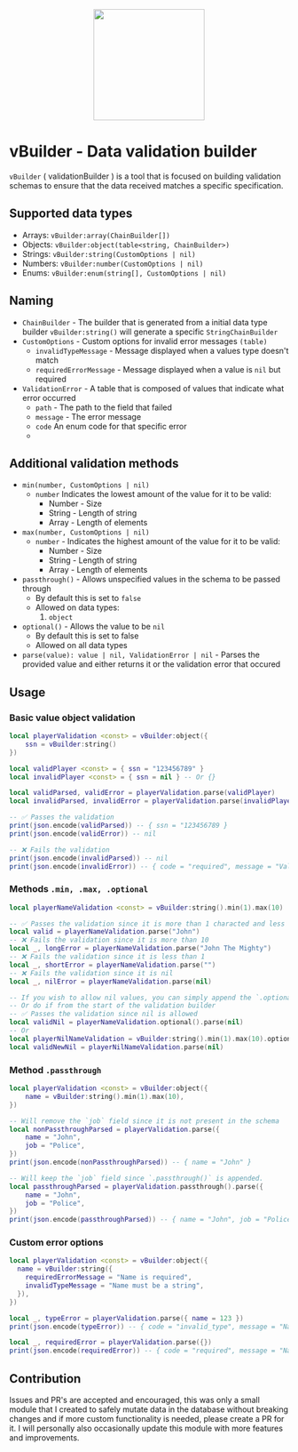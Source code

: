 <img src="https://i.imgur.com/LnCTOgG.png" width="200" height="200" style="display: block; margin: 0 auto; margin-bottom: 20px;" />

# vBuilder - Data validation builder

`vBuilder` ( validationBuilder ) is a tool that is focused on building validation schemas to ensure that the data received matches a specific specification.

## Supported data types

- Arrays: `vBuilder:array(ChainBuilder[])`
- Objects: `vBuilder:object(table<string, ChainBuilder>)`
- Strings: `vBuilder:string(CustomOptions | nil)`
- Numbers: `vBuilder:number(CustomOptions | nil)`
- Enums: `vBuilder:enum(string[], CustomOptions | nil)`

## Naming

- `ChainBuilder` - The builder that is generated from a initial data type builder `vBuilder:string()` will generate a specific `StringChainBuilder`
- `CustomOptions` - Custom options for invalid error messages `(table)`
  - `invalidTypeMessage` - Message displayed when a values type doesn't match
  - `requiredErrorMessage` - Message displayed when a value is `nil` but required
- `ValidationError` - A table that is composed of values that indicate what error occurred
  - `path` - The path to the field that failed
  - `message` - The error message
  - `code` An enum code for that specific error
  -

## Additional validation methods

- `min(number, CustomOptions | nil)`
  - `number` Indicates the lowest amount of the value for it to be valid:
    - Number - Size
    - String - Length of string
    - Array - Length of elements
- `max(number, CustomOptions | nil)`
  - `number` - Indicates the highest amount of the value for it to be valid:
    - Number - Size
    - String - Length of string
    - Array - Length of elements
- `passthrough()` - Allows unspecified values in the schema to be passed through
  - By default this is set to `false`
  - Allowed on data types:
    1. `object`
- `optional()` - Allows the value to be `nil`
  - By default this is set to false
  - Allowed on all data types
- `parse(value): value | nil, ValidationError | nil` - Parses the provided value and either returns it or the validation error that occured

## Usage

### Basic value object validation

```lua
local playerValidation <const> = vBuilder:object({
	ssn = vBuilder:string()
})

local validPlayer <const> = { ssn = "123456789" }
local invalidPlayer <const> = { ssn = nil } -- Or {}

local validParsed, validError = playerValidation.parse(validPlayer)
local invalidParsed, invalidError = playerValidation.parse(invalidPlayer)

-- ✅ Passes the validation
print(json.encode(validParsed)) -- { ssn = "123456789 }
print(json.encode(validError)) -- nil

-- ❌ Fails the validation
print(json.encode(invalidParsed)) -- nil
print(json.encode(invalidError)) -- { code = "required", message = "Value is required", }
```

### Methods `.min, .max, .optional`

```lua
local playerNameValidation <const> = vBuilder:string().min(1).max(10)

-- ✅ Passes the validation since it is more than 1 characted and less than 10
local valid = playerNameValidation.parse("John")
-- ❌ Fails the validation since it is more than 10
local _, longError = playerNameValidation.parse("John The Mighty")
-- ❌ Fails the validation since it is less than 1
local _, shortError = playerNameValidation.parse("")
-- ❌ Fails the validation since it is nil
local _, nilError = playerNameValidation.parse(nil)

-- If you wish to allow nil values, you can simply append the `.optional()` method
-- Or do if from the start of the validation builder
-- ✅ Passes the validation since nil is allowed
local validNil = playerNameValidation.optional().parse(nil)
-- Or
local playerNilNameValidation = vBuilder:string().min(1).max(10).optional()
local validNewNil = playerNilNameValidation.parse(nil)
```

### Method `.passthrough`

```lua
local playerValidation <const> = vBuilder:object({
	name = vBuilder:string().min(1).max(10),
})

-- Will remove the `job` field since it is not present in the schema
local nonPassthroughParsed = playerValidation.parse({
	name = "John",
	job = "Police",
})
print(json.encode(nonPassthroughParsed)) -- { name = "John" }

-- Will keep the `job` field since `.passthrough()` is appended.
local passthroughParsed = playerValidation.passthrough().parse({
	name = "John",
	job = "Police",
})
print(json.encode(passthroughParsed)) -- { name = "John", job = "Police" }
```

### Custom error options

```lua
local playerValidation <const> = vBuilder:object({
  name = vBuilder:string({
    requiredErrorMessage = "Name is required",
    invalidTypeMessage = "Name must be a string",
  }),
})

local _, typeError = playerValidation.parse({ name = 123 })
print(json.encode(typeError)) -- { code = "invalid_type", message = "Name must be a string", path = "" }

local _, requiredError = playerValidation.parse({})
print(json.encode(requiredError)) -- { code = "required", message = "Name is required", path = ""}
```

## Contribution

Issues and PR's are accepted and encouraged, this was only a small module that I created to safely mutate data in the database without breaking changes and if more custom functionality is needed, please create a PR for it. I will personally also occasionally update this module with more features and improvements.

